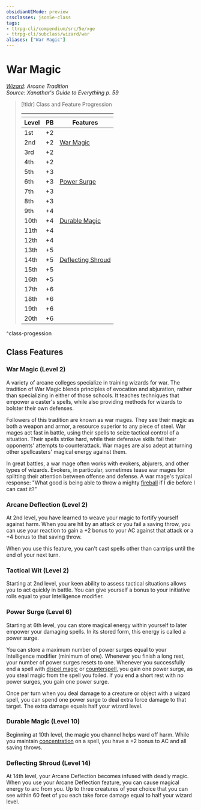 ```yaml
---
obsidianUIMode: preview
cssclasses: json5e-class
tags:
- ttrpg-cli/compendium/src/5e/xge
- ttrpg-cli/subclass/wizard/war
aliases: ["War Magic"]
---
```

# War Magic
*[Wizard](wizard.md): Arcane Tradition*  
*Source: Xanathar's Guide to Everything p. 59*  

> [!tldr] Class and Feature Progression
> 
> <table class="class-progression">
> <thead>
> <tr><th colspan='3'></th></tr>
> <tr class="class-progression"><th class"level">Level</th><th class"pb">PB</th><th class"feature">Features</th></tr>
> </thead><tbody>
> <tr class="class-progression"><td class"level">1st</td><td class"pb">+2</td><td class"feature"></td></tr>
> <tr class="class-progression"><td class"level">2nd</td><td class"pb">+2</td><td class"feature"><a href='#War%20Magic%20(Level%202)'>War Magic</a></td></tr>
> <tr class="class-progression"><td class"level">3rd</td><td class"pb">+2</td><td class"feature"></td></tr>
> <tr class="class-progression"><td class"level">4th</td><td class"pb">+2</td><td class"feature"></td></tr>
> <tr class="class-progression"><td class"level">5th</td><td class"pb">+3</td><td class"feature"></td></tr>
> <tr class="class-progression"><td class"level">6th</td><td class"pb">+3</td><td class"feature"><a href='#Power%20Surge%20(Level%206)'>Power Surge</a></td></tr>
> <tr class="class-progression"><td class"level">7th</td><td class"pb">+3</td><td class"feature"></td></tr>
> <tr class="class-progression"><td class"level">8th</td><td class"pb">+3</td><td class"feature"></td></tr>
> <tr class="class-progression"><td class"level">9th</td><td class"pb">+4</td><td class"feature"></td></tr>
> <tr class="class-progression"><td class"level">10th</td><td class"pb">+4</td><td class"feature"><a href='#Durable%20Magic%20(Level%2010)'>Durable Magic</a></td></tr>
> <tr class="class-progression"><td class"level">11th</td><td class"pb">+4</td><td class"feature"></td></tr>
> <tr class="class-progression"><td class"level">12th</td><td class"pb">+4</td><td class"feature"></td></tr>
> <tr class="class-progression"><td class"level">13th</td><td class"pb">+5</td><td class"feature"></td></tr>
> <tr class="class-progression"><td class"level">14th</td><td class"pb">+5</td><td class"feature"><a href='#Deflecting%20Shroud%20(Level%2014)'>Deflecting Shroud</a></td></tr>
> <tr class="class-progression"><td class"level">15th</td><td class"pb">+5</td><td class"feature"></td></tr>
> <tr class="class-progression"><td class"level">16th</td><td class"pb">+5</td><td class"feature"></td></tr>
> <tr class="class-progression"><td class"level">17th</td><td class"pb">+6</td><td class"feature"></td></tr>
> <tr class="class-progression"><td class"level">18th</td><td class"pb">+6</td><td class"feature"></td></tr>
> <tr class="class-progression"><td class"level">19th</td><td class"pb">+6</td><td class"feature"></td></tr>
> <tr class="class-progression"><td class"level">20th</td><td class"pb">+6</td><td class"feature"></td></tr>
> </tbody></table>
^class-progession


## Class Features

### War Magic (Level 2)

A variety of arcane colleges specialize in training wizards for war. The tradition of War Magic blends principles of evocation and abjuration, rather than specializing in either of those schools. It teaches techniques that empower a caster's spells, while also providing methods for wizards to bolster their own defenses.

Followers of this tradition are known as war mages. They see their magic as both a weapon and armor, a resource superior to any piece of steel. War mages act fast in battle, using their spells to seize tactical control of a situation. Their spells strike hard, while their defensive skills foil their opponents' attempts to counterattack. War mages are also adept at turning other spellcasters' magical energy against them.

In great battles, a war mage often works with evokers, abjurers, and other types of wizards. Evokers, in particular, sometimes tease war mages for splitting their attention between offense and defense. A war mage's typical response: "What good is being able to throw a mighty [fireball](3-Mechanics/CLI/spells/fireball.md) if I die before I can cast it?"

### Arcane Deflection (Level 2)

At 2nd level, you have learned to weave your magic to fortify yourself against harm. When you are hit by an attack or you fail a saving throw, you can use your reaction to gain a +2 bonus to your AC against that attack or a +4 bonus to that saving throw.

When you use this feature, you can't cast spells other than cantrips until the end of your next turn.

### Tactical Wit (Level 2)

Starting at 2nd level, your keen ability to assess tactical situations allows you to act quickly in battle. You can give yourself a bonus to your initiative rolls equal to your Intelligence modifier.

### Power Surge (Level 6)

Starting at 6th level, you can store magical energy within yourself to later empower your damaging spells. In its stored form, this energy is called a power surge.

You can store a maximum number of power surges equal to your Intelligence modifier (minimum of one). Whenever you finish a long rest, your number of power surges resets to one. Whenever you successfully end a spell with [dispel magic](3-Mechanics/CLI/spells/dispel-magic.md) or [counterspell](3-Mechanics/CLI/spells/counterspell.md), you gain one power surge, as you steal magic from the spell you foiled. If you end a short rest with no power surges, you gain one power surge.

Once per turn when you deal damage to a creature or object with a wizard spell, you can spend one power surge to deal extra force damage to that target. The extra damage equals half your wizard level.

### Durable Magic (Level 10)

Beginning at 10th level, the magic you channel helps ward off harm. While you maintain [concentration](3-Mechanics/CLI/rules/conditions.md#Concentration) on a spell, you have a +2 bonus to AC and all saving throws.

### Deflecting Shroud (Level 14)

At 14th level, your Arcane Deflection becomes infused with deadly magic. When you use your Arcane Deflection feature, you can cause magical energy to arc from you. Up to three creatures of your choice that you can see within 60 feet of you each take force damage equal to half your wizard level.